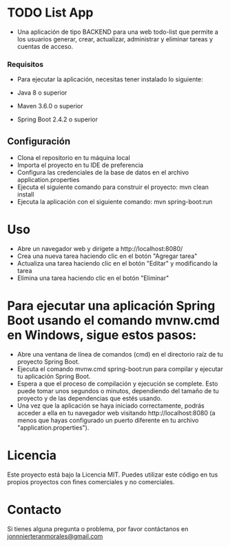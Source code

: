 # TODO List App
- Una aplicación de tipo BACKEND para una web todo-list que permite a los usuarios  generar, crear, actualizar, administrar y eliminar tareas y cuentas de acceso.

### Requisitos
- Para ejecutar la aplicación, necesitas tener instalado lo siguiente:

- Java 8 o superior
- Maven 3.6.0 o superior
- Spring Boot 2.4.2 o superior

## Configuración
- Clona el repositorio en tu máquina local
- Importa el proyecto en tu IDE de preferencia
- Configura las credenciales de la base de datos en el archivo application.properties
- Ejecuta el siguiente comando para construir el proyecto: mvn clean install
- Ejecuta la aplicación con el siguiente comando: mvn spring-boot:run

# Uso
- Abre un navegador web y dirígete a http://localhost:8080/
- Crea una nueva tarea haciendo clic en el botón "Agregar tarea"
- Actualiza una tarea haciendo clic en el botón "Editar" y modificando la tarea
- Elimina una tarea haciendo clic en el botón "Eliminar"


# Para ejecutar una aplicación Spring Boot usando el comando mvnw.cmd en Windows, sigue estos pasos:

- Abre una ventana de línea de comandos (cmd) en el directorio raíz de tu proyecto Spring Boot.
- Ejecuta el comando mvnw.cmd spring-boot:run para compilar y ejecutar tu aplicación Spring Boot.
- Espera a que el proceso de compilación y ejecución se complete. Esto puede tomar unos segundos o minutos, dependiendo del tamaño de tu proyecto y de las dependencias que estés usando.
- Una vez que la aplicación se haya iniciado correctamente, podrás acceder a ella en tu navegador web visitando http://localhost:8080 (a menos que hayas configurado un puerto diferente en tu archivo "application.properties").

# Licencia
Este proyecto está bajo la Licencia MIT. Puedes utilizar este código en tus propios proyectos con fines comerciales y no comerciales.

# Contacto
Si tienes alguna pregunta o problema, por favor contáctanos en jonnnierteranmorales@gmail.com